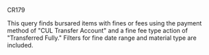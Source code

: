 CR179

This query finds bursared items with fines or fees using the payment method of "CUL Transfer Account" 
and a fine fee type action of "Transferred Fully." Filters for fine date range and material type 
are included.

